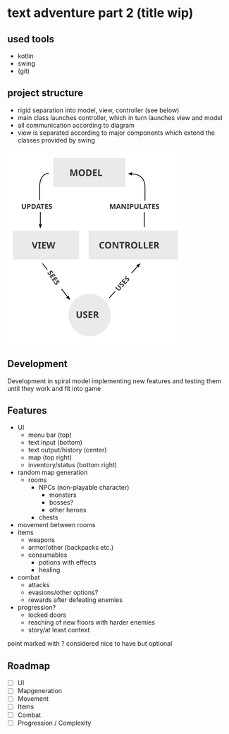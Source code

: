 # text adventure part 2 (title wip)

## used tools

- kotlin
- swing
- (git)

## project structure

- rigid separation into model, view, controller (see below)
- main class launches controller, which in turn launches view and model
- all communication according to diagram
- view is separated according to major components which extend the classes provided by swing

<img src="res/mvc.png" alt="model-view-controller concept" width="400">

## Development
Development in spiral model
implementing new features and testing them until they work and fit into game 

## Features
- UI
  - menu bar (top)
  - text input (bottom)
  - text output/history (center)
  - map (top right)
  - inventory/status (bottom right)
- random map generation
  - rooms
    - NPCs (non-playable character)
      - monsters
      - bosses?
      - other heroes
    - chests
- movement between rooms
- items
  - weapons
  - armor/other (backpacks etc.)
  - consumables
    - potions with effects
    - healing
- combat
  - attacks
  - evasions/other options?
  - rewards after defeating enemies
- progression?
  - locked doors
  - reaching of new floors with harder enemies
  - story/at least context

point marked with ? considered nice to have but optional


## Roadmap
- [ ] UI
- [ ] Mapgeneration
- [ ] Movement
- [ ] Items
- [ ] Combat
- [ ] Progression / Complexity
